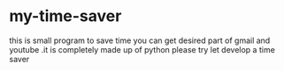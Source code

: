 # my-time-saver
this is small program to save time you can get desired part of gmail and youtube .it is completely made up of python 
please try let develop a time saver
